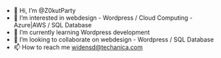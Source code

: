 - 👋 Hi, I’m @Z0kutParty
- 👀 I’m interested in webdesign - Wordpress / Cloud Computing - Azure|AWS / SQL Database
- 🌱 I’m currently learning Wordpress development 
- 💞️ I’m looking to collaborate on webdesign - Wordpress / SQL Database
- 📫 How to reach me widensd@techanica.com

<!---
Z0kutParty/Z0kutParty is a ✨ special ✨ repository because its `README.md` (this file) appears on your GitHub profile.
You can click the Preview link to take a look at your changes.
--->
